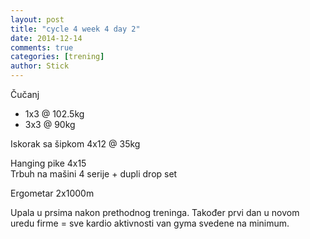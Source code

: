```yaml
---
layout: post
title: "cycle 4 week 4 day 2"
date: 2014-12-14
comments: true
categories: [trening]
author: Stick
---
```


Čučanj  
- 1x3 @ 102.5kg  
- 3x3 @ 90kg  

Iskorak sa šipkom 4x12 @ 35kg  

Hanging pike 4x15  
Trbuh na mašini 4 serije + dupli drop set   

Ergometar 2x1000m   

Upala u prsima nakon prethodnog treninga. Također prvi dan u novom uredu firme = sve kardio aktivnosti van gyma svedene na minimum.
